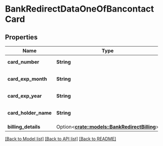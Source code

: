 # BankRedirectDataOneOfBancontactCard

## Properties

Name | Type | Description | Notes
------------ | ------------- | ------------- | -------------
**card_number** | **String** | The card number | 
**card_exp_month** | **String** | The card's expiry month | 
**card_exp_year** | **String** | The card's expiry year | 
**card_holder_name** | **String** | The card holder's name | 
**billing_details** | Option<[**crate::models::BankRedirectBilling**](BankRedirectBilling.md)> |  | [optional]

[[Back to Model list]](../README.md#documentation-for-models) [[Back to API list]](../README.md#documentation-for-api-endpoints) [[Back to README]](../README.md)


